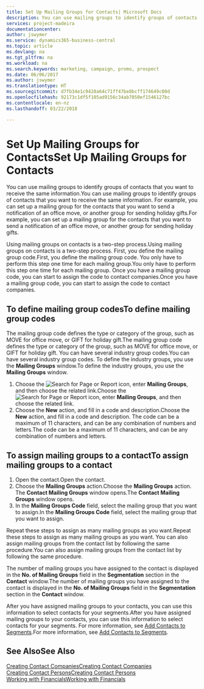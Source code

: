 ```yaml
---
title: Set Up Mailing Groups for Contacts| Microsoft Docs
description: You can use mailing groups to identify groups of contacts that you want to receive the same information, for example, for a marketing campaign or promo.
services: project-madeira
documentationcenter: 
author: jswymer
ms.service: dynamics365-business-central
ms.topic: article
ms.devlang: na
ms.tgt_pltfrm: na
ms.workload: na
ms.search.keywords: marketing, campaign, promo, prospect
ms.date: 06/06/2017
ms.author: jswymer
ms.translationtype: HT
ms.sourcegitcommit: d7fb34e1c9428a64c71ff47be8bcff174649c00d
ms.openlocfilehash: 92173c1df5f105ad9156c34ab7050ef1546127bc
ms.contentlocale: en-nz
ms.lasthandoff: 03/22/2018

---
```

# <a name="set-up-mailing-groups-for-contacts"></a><span data-ttu-id="b8d28-103">Set Up Mailing Groups for Contacts</span><span class="sxs-lookup"><span data-stu-id="b8d28-103">Set Up Mailing Groups for Contacts</span></span>
<span data-ttu-id="b8d28-104">You can use mailing groups to identify groups of contacts that you want to receive the same information.</span><span class="sxs-lookup"><span data-stu-id="b8d28-104">You can use mailing groups to identify groups of contacts that you want to receive the same information.</span></span> <span data-ttu-id="b8d28-105">For example, you can set up a mailing group for the contacts that you want to send a notification of an office move, or another group for sending holiday gifts.</span><span class="sxs-lookup"><span data-stu-id="b8d28-105">For example, you can set up a mailing group for the contacts that you want to send a notification of an office move, or another group for sending holiday gifts.</span></span>

<span data-ttu-id="b8d28-106">Using mailing groups on contacts is a two-step process.</span><span class="sxs-lookup"><span data-stu-id="b8d28-106">Using mailing groups on contacts is a two-step process.</span></span> <span data-ttu-id="b8d28-107">First, you define the mailing group code.</span><span class="sxs-lookup"><span data-stu-id="b8d28-107">First, you define the mailing group code.</span></span> <span data-ttu-id="b8d28-108">You only have to perform this step one time for each mailing group.</span><span class="sxs-lookup"><span data-stu-id="b8d28-108">You only have to perform this step one time for each mailing group.</span></span> <span data-ttu-id="b8d28-109">Once you have a mailing group code, you can start to assign the code to contact companies.</span><span class="sxs-lookup"><span data-stu-id="b8d28-109">Once you have a mailing group code, you can start to assign the code to contact companies.</span></span>

## <a name="to-define-mailing-group-codes"></a><span data-ttu-id="b8d28-110">To define mailing group codes</span><span class="sxs-lookup"><span data-stu-id="b8d28-110">To define mailing group codes</span></span>
<span data-ttu-id="b8d28-111">The mailing group code defines the type or category of the group, such as MOVE for office move, or GIFT for holiday gift.</span><span class="sxs-lookup"><span data-stu-id="b8d28-111">The mailing group code defines the type or category of the group, such as MOVE for office move, or GIFT for holiday gift.</span></span> <span data-ttu-id="b8d28-112">You can have several industry group codes.</span><span class="sxs-lookup"><span data-stu-id="b8d28-112">You can have several industry group codes.</span></span> <span data-ttu-id="b8d28-113">To define the industry groups, you use the **Mailing Groups** window.</span><span class="sxs-lookup"><span data-stu-id="b8d28-113">To define the industry groups, you use the **Mailing Groups** window.</span></span>

1. <span data-ttu-id="b8d28-114">Choose the ![Search for Page or Report](media/ui-search/search_small.png "Search for Page or Report icon") icon, enter **Mailing Groups**, and then choose the related link.</span><span class="sxs-lookup"><span data-stu-id="b8d28-114">Choose the ![Search for Page or Report](media/ui-search/search_small.png "Search for Page or Report icon") icon, enter **Mailing Groups**, and then choose the related link.</span></span>
2. <span data-ttu-id="b8d28-115">Choose the **New** action, and fill in a code and description.</span><span class="sxs-lookup"><span data-stu-id="b8d28-115">Choose the **New** action, and fill in a code and description.</span></span> <span data-ttu-id="b8d28-116">The code can be a maximum of 11 characters, and can be any combination of numbers and letters.</span><span class="sxs-lookup"><span data-stu-id="b8d28-116">The code can be a maximum of 11 characters, and can be any combination of numbers and letters.</span></span>

## <a name="AssignMailGroupContact"></a> <span data-ttu-id="b8d28-117">To assign mailing groups to a contact</span><span class="sxs-lookup"><span data-stu-id="b8d28-117">To assign mailing groups to a contact</span></span>
1. <span data-ttu-id="b8d28-118">Open the contact.</span><span class="sxs-lookup"><span data-stu-id="b8d28-118">Open the contact.</span></span>
2. <span data-ttu-id="b8d28-119">Choose the **Mailing Groups** action.</span><span class="sxs-lookup"><span data-stu-id="b8d28-119">Choose the **Mailing Groups** action.</span></span> <span data-ttu-id="b8d28-120">The **Contact Mailing Groups** window opens.</span><span class="sxs-lookup"><span data-stu-id="b8d28-120">The **Contact Mailing Groups** window opens.</span></span>
3. <span data-ttu-id="b8d28-121">In the **Mailing Groups Code** field, select the mailing group that you want to assign.</span><span class="sxs-lookup"><span data-stu-id="b8d28-121">In the **Mailing Groups Code** field, select the mailing group that you want to assign.</span></span>

<span data-ttu-id="b8d28-122">Repeat these steps to assign as many mailing groups as you want.</span><span class="sxs-lookup"><span data-stu-id="b8d28-122">Repeat these steps to assign as many mailing groups as you want.</span></span> <span data-ttu-id="b8d28-123">You can also assign mailing groups from the contact list by following the same procedure.</span><span class="sxs-lookup"><span data-stu-id="b8d28-123">You can also assign mailing groups from the contact list by following the same procedure.</span></span>

<span data-ttu-id="b8d28-124">The number of mailing groups you have assigned to the contact is displayed in the **No. of Mailing Groups** field in the **Segmentation** section in the **Contact** window.</span><span class="sxs-lookup"><span data-stu-id="b8d28-124">The number of mailing groups you have assigned to the contact is displayed in the **No. of Mailing Groups** field in the **Segmentation** section in the **Contact** window.</span></span>

<span data-ttu-id="b8d28-125">After you have assigned mailing groups to your contacts, you can use this information to select contacts for your segments.</span><span class="sxs-lookup"><span data-stu-id="b8d28-125">After you have assigned mailing groups to your contacts, you can use this information to select contacts for your segments.</span></span> <span data-ttu-id="b8d28-126">For more information, see [Add Contacts to Segments](marketing-add-contact-segment.md).</span><span class="sxs-lookup"><span data-stu-id="b8d28-126">For more information, see [Add Contacts to Segments](marketing-add-contact-segment.md).</span></span>

## <a name="see-also"></a><span data-ttu-id="b8d28-127">See Also</span><span class="sxs-lookup"><span data-stu-id="b8d28-127">See Also</span></span>
[<span data-ttu-id="b8d28-128">Creating Contact Companies</span><span class="sxs-lookup"><span data-stu-id="b8d28-128">Creating Contact Companies</span></span>](marketing-create-contact-companies.md)  
[<span data-ttu-id="b8d28-129">Creating Contact Persons</span><span class="sxs-lookup"><span data-stu-id="b8d28-129">Creating Contact Persons</span></span>](marketing-create-contact-persons.md)  
[<span data-ttu-id="b8d28-130">Working with Financials</span><span class="sxs-lookup"><span data-stu-id="b8d28-130">Working with Financials</span></span>](ui-work-product.md)


